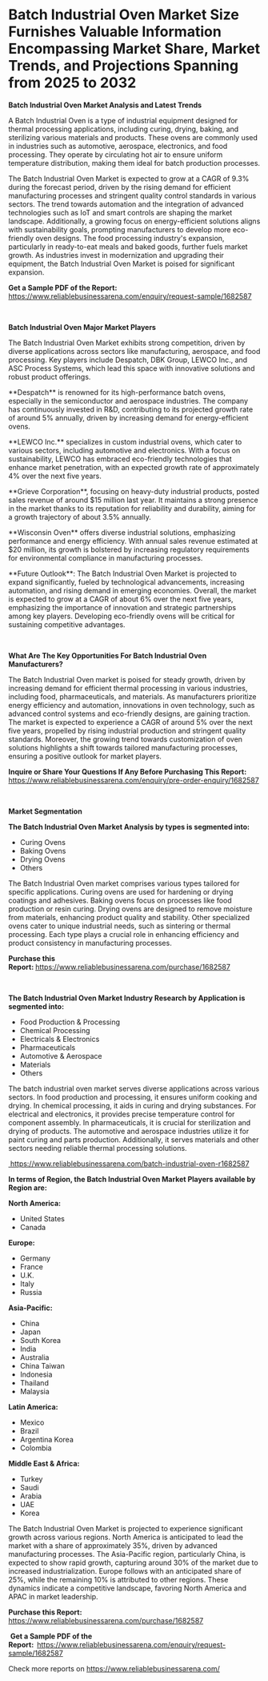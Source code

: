 <p><h1>Batch Industrial Oven Market Size Furnishes Valuable Information Encompassing Market Share, Market Trends, and Projections Spanning from 2025 to 2032</h1></p><p><strong>Batch Industrial Oven Market Analysis and Latest Trends</strong></p>
<p><p>A Batch Industrial Oven is a type of industrial equipment designed for thermal processing applications, including curing, drying, baking, and sterilizing various materials and products. These ovens are commonly used in industries such as automotive, aerospace, electronics, and food processing. They operate by circulating hot air to ensure uniform temperature distribution, making them ideal for batch production processes.</p><p>The Batch Industrial Oven Market is expected to grow at a CAGR of 9.3% during the forecast period, driven by the rising demand for efficient manufacturing processes and stringent quality control standards in various sectors. The trend towards automation and the integration of advanced technologies such as IoT and smart controls are shaping the market landscape. Additionally, a growing focus on energy-efficient solutions aligns with sustainability goals, prompting manufacturers to develop more eco-friendly oven designs. The food processing industry's expansion, particularly in ready-to-eat meals and baked goods, further fuels market growth. As industries invest in modernization and upgrading their equipment, the Batch Industrial Oven Market is poised for significant expansion.</p></p>
<p><strong>Get a Sample PDF of the Report:&nbsp;</strong> <a href="https://www.reliablebusinessarena.com/enquiry/request-sample/1682587?utm_campaign=3118&utm_medium=2&utm_source=Github&utm_content=ia&utm_term=10042025&utm_id=batch-industrial-oven">https://www.reliablebusinessarena.com/enquiry/request-sample/1682587</a></p>
<p>&nbsp;</p>
<p><strong>Batch Industrial Oven Major Market Players</strong></p>
<p><p>The Batch Industrial Oven Market exhibits strong competition, driven by diverse applications across sectors like manufacturing, aerospace, and food processing. Key players include Despatch, DBK Group, LEWCO Inc., and ASC Process Systems, which lead this space with innovative solutions and robust product offerings.</p><p>**Despatch** is renowned for its high-performance batch ovens, especially in the semiconductor and aerospace industries. The company has continuously invested in R&D, contributing to its projected growth rate of around 5% annually, driven by increasing demand for energy-efficient ovens.</p><p>**LEWCO Inc.** specializes in custom industrial ovens, which cater to various sectors, including automotive and electronics. With a focus on sustainability, LEWCO has embraced eco-friendly technologies that enhance market penetration, with an expected growth rate of approximately 4% over the next five years.</p><p>**Grieve Corporation**, focusing on heavy-duty industrial products, posted sales revenue of around $15 million last year. It maintains a strong presence in the market thanks to its reputation for reliability and durability, aiming for a growth trajectory of about 3.5% annually.</p><p>**Wisconsin Oven** offers diverse industrial solutions, emphasizing performance and energy efficiency. With annual sales revenue estimated at $20 million, its growth is bolstered by increasing regulatory requirements for environmental compliance in manufacturing processes.</p><p>**Future Outlook**: The Batch Industrial Oven Market is projected to expand significantly, fueled by technological advancements, increasing automation, and rising demand in emerging economies. Overall, the market is expected to grow at a CAGR of about 6% over the next five years, emphasizing the importance of innovation and strategic partnerships among key players. Developing eco-friendly ovens will be critical for sustaining competitive advantages.</p></p>
<p>&nbsp;</p>
<p><strong>What Are The Key Opportunities For Batch Industrial Oven Manufacturers?</strong></p>
<p><p>The Batch Industrial Oven market is poised for steady growth, driven by increasing demand for efficient thermal processing in various industries, including food, pharmaceuticals, and materials. As manufacturers prioritize energy efficiency and automation, innovations in oven technology, such as advanced control systems and eco-friendly designs, are gaining traction. The market is expected to experience a CAGR of around 5% over the next five years, propelled by rising industrial production and stringent quality standards. Moreover, the growing trend towards customization of oven solutions highlights a shift towards tailored manufacturing processes, ensuring a positive outlook for market players.</p></p>
<p><strong>Inquire or Share Your Questions If Any Before Purchasing This Report:</strong> <a href="https://www.reliablebusinessarena.com/enquiry/pre-order-enquiry/1682587?utm_campaign=3118&utm_medium=2&utm_source=Github&utm_content=ia&utm_term=10042025&utm_id=batch-industrial-oven">https://www.reliablebusinessarena.com/enquiry/pre-order-enquiry/1682587</a></p>
<p>&nbsp;</p>
<p><strong>Market Segmentation</strong></p>
<p><strong>The Batch Industrial Oven Market Analysis by types is segmented into:</strong></p>
<p><ul><li>Curing Ovens</li><li>Baking Ovens</li><li>Drying Ovens</li><li>Others</li></ul></p>
<p><p>The Batch Industrial Oven market comprises various types tailored for specific applications. Curing ovens are used for hardening or drying coatings and adhesives. Baking ovens focus on processes like food production or resin curing. Drying ovens are designed to remove moisture from materials, enhancing product quality and stability. Other specialized ovens cater to unique industrial needs, such as sintering or thermal processing. Each type plays a crucial role in enhancing efficiency and product consistency in manufacturing processes.</p></p>
<p><strong>Purchase this Report:&nbsp;</strong><a href="https://www.reliablebusinessarena.com/purchase/1682587?utm_campaign=3118&utm_medium=2&utm_source=Github&utm_content=ia&utm_term=10042025&utm_id=batch-industrial-oven">https://www.reliablebusinessarena.com/purchase/1682587</a></p>
<p>&nbsp;</p>
<p><strong>The Batch Industrial Oven Market Industry Research by Application is segmented into:</strong></p>
<p><ul><li>Food Production & Processing</li><li>Chemical Processing</li><li>Electricals & Electronics</li><li>Pharmaceuticals</li><li>Automotive & Aerospace</li><li>Materials</li><li>Others</li></ul></p>
<p><p>The batch industrial oven market serves diverse applications across various sectors. In food production and processing, it ensures uniform cooking and drying. In chemical processing, it aids in curing and drying substances. For electrical and electronics, it provides precise temperature control for component assembly. In pharmaceuticals, it is crucial for sterilization and drying of products. The automotive and aerospace industries utilize it for paint curing and parts production. Additionally, it serves materials and other sectors needing reliable thermal processing solutions.</p></p>
<p><a href="https://www.reliablebusinessarena.com/batch-industrial-oven-r1682587?utm_campaign=3118&utm_medium=2&utm_source=Github&utm_content=ia&utm_term=10042025&utm_id=batch-industrial-oven">&nbsp;https://www.reliablebusinessarena.com/batch-industrial-oven-r1682587</a></p>
<p><strong>In terms of Region, the Batch Industrial Oven Market Players available by Region are:</strong></p>
<p>
    <p> <strong> North America: </strong>
        <ul>
            <li>United States</li>
            <li>Canada</li>
        </ul>
        </p> 
    <p> <strong> Europe: </strong>
        <ul>
            <li>Germany</li>
            <li>France</li>
            <li>U.K.</li>
            <li>Italy</li>
            <li>Russia</li>
        </ul>
        </p> 
    <p> <strong> Asia-Pacific: </strong>
        <ul>
            <li>China</li>
            <li>Japan</li>
            <li>South Korea</li>
            <li>India</li>
            <li>Australia</li>
            <li>China Taiwan</li>
            <li>Indonesia</li>
            <li>Thailand</li>
            <li>Malaysia</li>
        </ul>
        </p> 
    <p> <strong> Latin America: </strong>
        <ul>
            <li>Mexico</li>
            <li>Brazil</li>
            <li>Argentina Korea</li>
            <li>Colombia</li>
        </ul>
        </p> 
    <p> <strong> Middle East & Africa: </strong>
        <ul>
            <li>Turkey</li>
            <li>Saudi</li>
            <li>Arabia</li>
            <li>UAE</li>
            <li>Korea</li>
        </ul>
    </p>
    </p>
<p><p>The Batch Industrial Oven Market is projected to experience significant growth across various regions. North America is anticipated to lead the market with a share of approximately 35%, driven by advanced manufacturing processes. The Asia-Pacific region, particularly China, is expected to show rapid growth, capturing around 30% of the market due to increased industrialization. Europe follows with an anticipated share of 25%, while the remaining 10% is attributed to other regions. These dynamics indicate a competitive landscape, favoring North America and APAC in market leadership.</p></p>
<p><strong>Purchase this Report: </strong><a href="https://www.reliablebusinessarena.com/purchase/1682587?utm_campaign=3118&utm_medium=2&utm_source=Github&utm_content=ia&utm_term=10042025&utm_id=batch-industrial-oven">https://www.reliablebusinessarena.com/purchase/1682587</a></p>
<p>&nbsp;<strong>Get a Sample PDF of the Report:&nbsp;&nbsp;</strong><a href="https://www.reliablebusinessarena.com/enquiry/request-sample/1682587?utm_campaign=3118&utm_medium=2&utm_source=Github&utm_content=ia&utm_term=10042025&utm_id=batch-industrial-oven">https://www.reliablebusinessarena.com/enquiry/request-sample/1682587</a></p>
<p><strong></strong></p>
<p>Check more reports on <a href="https://www.reliablebusinessarena.com/?utm_campaign=3118&utm_medium=2&utm_source=Github&utm_content=ia&utm_term=10042025&utm_id=batch-industrial-oven">https://www.reliablebusinessarena.com/</a></p>